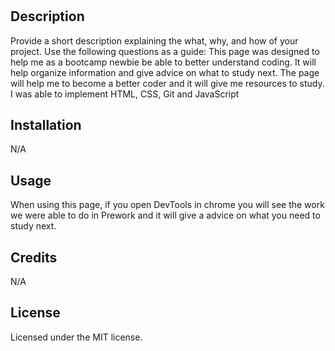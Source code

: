 # <Prework Study Guide Webpage>

## Description

Provide a short description explaining the what, why, and how of your project. Use the following questions as a guide:
This page was designed to help me as a bootcamp newbie be able to better understand coding.
It will help organize information and give advice on what to study next. 
The page will help me to become a better coder and it will give me resources to study.
I was able to implement HTML, CSS, Git and JavaScript


## Installation

N/A

## Usage
When using this page, if you open DevTools in chrome you will see the work we were able to do in Prework and it will give a advice on what you need to study next. 


## Credits

N/A

## License

Licensed under the MIT license.

